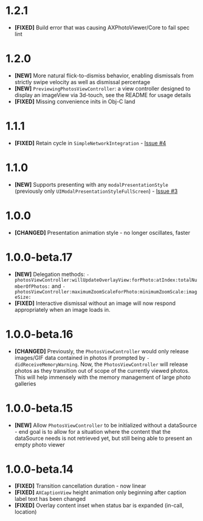 # 1.2.1
- **[FIXED]** Build error that was causing AXPhotoViewer/Core to fail spec lint

# 1.2.0
- **[NEW]** More natural flick-to-dismiss behavior, enabling dismissals from strictly swipe velocity as well as dismissal percentage
- **[NEW]** `PreviewingPhotosViewController`: a view controller designed to display an imageView via 3d-touch, see the README for usage details
- **[FIXED]** Missing convenience inits in Obj-C land

# 1.1.1
- **[FIXED]** Retain cycle in `SimpleNetworkIntegration` - [Issue #4](https://github.com/alexhillc/AXPhotoViewer/issues/4)

# 1.1.0
- **[NEW]** Supports presenting with any `modalPresentationStyle` (previously only `UIModalPresentationStyleFullScreen`) - [Issue #3](https://github.com/alexhillc/AXPhotoViewer/issues/3)

# 1.0.0
- **[CHANGED]** Presentation animation style - no longer oscillates, faster

# 1.0.0-beta.17
- **[NEW]** Delegation methods: `-photosViewController:willUpdateOverlayView:forPhoto:atIndex:totalNumberOfPhotos:` and `-photosViewController:maximumZoomScaleForPhoto:minimumZoomScale:imageSize:`
- **[FIXED]** Interactive dismissal without an image will now respond appropriately when an image loads in.

# 1.0.0-beta.16
- **[CHANGED]** Previously, the `PhotosViewController` would only release images/GIF data contained in photos if prompted by `-didReceiveMemoryWarning`.
                Now, the `PhotosViewController` will release photos as they transition out of scope of the currently viewed photos. This will
                help immensely with the memory management of large photo galleries

# 1.0.0-beta.15
- **[NEW]** Allow `PhotosViewController` to be initialized without a dataSource - end goal is to allow for a
            situation where the content that the dataSource needs is not retrieved yet, but still being able to present
            an empty photo viewer

# 1.0.0-beta.14
- **[FIXED]** Transition cancellation duration - now linear
- **[FIXED]** `AXCaptionView` height animation only beginning after caption label text has been changed
- **[FIXED]** Overlay content inset when status bar is expanded (in-call, location)

